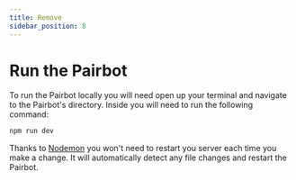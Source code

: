```yaml
---
title: Remove
sidebar_position: 8
---
```

# Run the Pairbot

To run the Pairbot locally you will need open up your terminal and navigate to the Pairbot's directory. Inside you will need to run the following command:

```bash npm2yarn
npm run dev
```

Thanks to [Nodemon](https://github.com/remy/nodemon) you won't need to restart you server each time you make a change. It will automatically detect any file changes and restart the Pairbot.